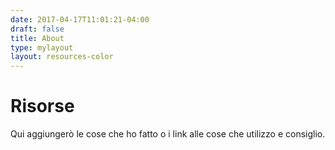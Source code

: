 ```yaml
---
date: 2017-04-17T11:01:21-04:00
draft: false
title: About
type: mylayout
layout: resources-color
---
```

# Risorse

Qui aggiungerò le cose che ho fatto o i link alle cose che utilizzo e consiglio.
